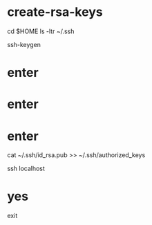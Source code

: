 # create-rsa-keys

cd $HOME
ls -ltr ~/.ssh

ssh-keygen 

# enter

# enter 

# enter

cat ~/.ssh/id_rsa.pub >> ~/.ssh/authorized_keys

ssh localhost

# yes

exit

